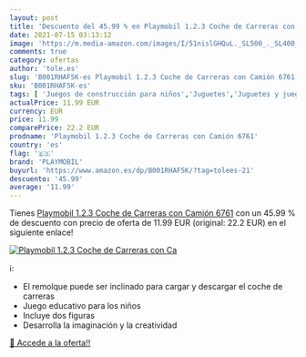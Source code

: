 ```yaml
---
layout: post
title: 'Descuento del 45.99 % en Playmobil 1.2.3 Coche de Carreras con Ca'
date: 2021-07-15 03:13:12
image: 'https://m.media-amazon.com/images/I/51nislGHQuL._SL500_._SL400_.jpg'
comments: true
category: ofertas
author: 'tole.es'
slug: 'B001RHAF5K-es Playmobil 1.2.3 Coche de Carreras con Camión 6761'
sku: 'B001RHAF5K-es'
tags: [ 'Juegos de construcción para niños','Juguetes','Juguetes y juegos','playmobil', ]
actualPrice: 11.99 EUR
currency: EUR
price: 11.99
comparePrice: 22.2 EUR
prodname: 'Playmobil 1.2.3 Coche de Carreras con Camión 6761'
country: 'es'
flag: '🇪🇸'
brand: 'PLAYMOBIL'
buyurl: 'https://www.amazon.es/dp/B001RHAF5K/?tag=tolees-21'
descuento: '45.99'
average: '11.99'
---
```


Tienes [Playmobil 1.2.3 Coche de Carreras con Camión 6761](https://www.amazon.es/dp/B001RHAF5K/?tag=tolees-21) con un 45.99 % de descuento con precio de oferta de 11.99 EUR (original: 22.2 EUR) en el siguiente enlace!

[![Playmobil 1.2.3 Coche de Carreras con Ca](https://m.media-amazon.com/images/I/51nislGHQuL._SL500_._SL400_.jpg)](https://www.amazon.es/dp/B001RHAF5K/?tag=tolees-21)

ℹ️:

- El remolque puede ser inclinado para cargar y descargar el coche de carreras
- Juego educativo para los niños
- Incluye dos figuras
- Desarrolla la imaginación y la creatividad

[🛒 Accede a la oferta!!](https://www.amazon.es/dp/B001RHAF5K/?tag=tolees-21)
